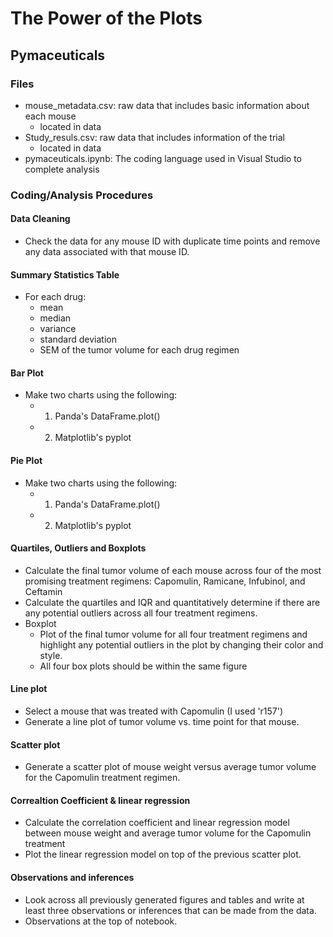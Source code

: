 # The Power of the Plots

## Pymaceuticals

### Files
  * mouse_metadata.csv: raw data that includes basic information about each mouse
    * located in data
  * Study_resuls.csv: raw data that includes information of the trial 
    * located in data
  * pymaceuticals.ipynb: The coding language used in Visual Studio to complete analysis
  
 ### Coding/Analysis Procedures
  #### Data Cleaning
  * Check the data  for any mouse ID with duplicate time points and remove any data associated with that mouse ID.
  #### Summary Statistics Table 
  * For each drug:
      * mean
      * median
      * variance
      * standard deviation
      * SEM of the tumor volume for each drug regimen

  #### Bar Plot
  * Make two charts using the following:
    * 1. Panda's DataFrame.plot()
    * 2. Matplotlib's pyplot
    
  #### Pie Plot
  * Make two charts using the following:
    * 1. Panda's DataFrame.plot()
    * 2. Matplotlib's pyplot
  
  #### Quartiles, Outliers and Boxplots
  * Calculate the final tumor volume of each mouse across four of the most promising treatment regimens: Capomulin, Ramicane, Infubinol, and Ceftamin
  * Calculate the quartiles and IQR and quantitatively determine if there are any potential outliers across all four treatment regimens.
  * Boxplot
    * Plot of the final tumor volume for all four treatment regimens and highlight any potential outliers in the plot by changing their color and style.
    * All four box plots should be within the same figure

  #### Line plot
  * Select a mouse that was treated with Capomulin (I used 'r157')
  * Generate a line plot of tumor volume vs. time point for that mouse.

  #### Scatter plot
  * Generate a scatter plot of mouse weight versus average tumor volume for the Capomulin treatment regimen.

  #### Correaltion Coefficient & linear regression
  * Calculate the correlation coefficient and linear regression model between mouse weight and average tumor volume for the Capomulin treatment
  * Plot the linear regression model on top of the previous scatter plot.

  #### Observations and inferences
  * Look across all previously generated figures and tables and write at least three observations or inferences that can be made from the data.
  * Observations at the top of notebook.
